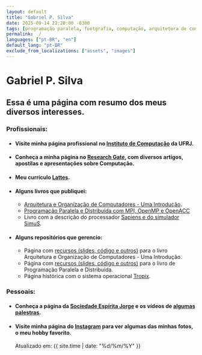 ```yaml
---
layout: default
title: "Gabriel P. Silva"
date: 2025-09-14 22:20:00 -0300
tags: [programação paralela, footgrafia, computação, arquitetura de computadores, organização de computadores, libguagem de montagem, computador, sistemas operacionais, javasccript, computer, computer architecture, multithreading, processor, parallel, operating systems, unix, linux, accessibility, parallel programing, MPI, PVM, OpenMP, digital, circuits]
permalink:  /
languages: ["pt-BR", "en"]
default_lang: "pt-BR"
exclude_from_localizations: ["assets", "images"]
---
```


# Gabriel P. Silva

## Essa é uma página com resumo dos meus diversos interesses. 

### Profissionais:

- #### Visite minha página profissional no [Instituto de Computação](https://www.ic.ufrj.br/~gabriel) da UFRJ.

- #### Conheça a minha página no [Research Gate](https://www.researchgate.net/profile/Gabriel-Silva-130), com diversos artigos, apostilas e apresentações sobre Computação.
- #### Meu currículo [Lattes]( http://lattes.cnpq.br/8636301961155552).
  
- #### Alguns livros que publiquei:
  - [Arquitetura e Organização de Computadores - Uma Introdução](https://www.grupogen.com.br/livro-arquitetura-e-organizacao-de-computadores-uma-introducao-gabriel-pereira-da-silva-e-jose-antonio-dos-santos-borges-editora-ltc-9788521638650).
  - [Programação Paralela e Distribuída com MPI, OpenMP e OpenACC](https://www.casadocodigo.com.br/products/livro-programacao-paralela)
  - Livro com a descrição do processador [Sapiens e do simulador SimuS](https://www.amazon.com.br/SimuS-Simulador-Didático-Arquitetura-Computadores/dp/1973359707).
    
- #### Alguns repositórios que gerencio:
  - Página com [recursos (slides, código e outros)](https://simulador-simus.github.io) para o livro Arquitetura e Organização de Computadores - Uma Introdução.
  - Página com [recursos (slides, código e outros)](programacao-paralela-e-distribuida.github.io) para o livro de Programação Paralela e Distribuída. 
  - Página histórica com o sistema operacional [Tropix](https://tropix-ufrj.github.io).
    
### Pessoais:

- #### Conheça a página da [Sociedade Espírita Jorge](https://wwww.sej.org.br) e os vídeos de [algumas palestras](https://www.youtube.com/c/SociedadeEspíritaJorge/streams).
- #### Visite minha página do [Instagram](https://www.instagram.com/gpsilva2003) para ver algumas das minhas fotos, o meu hobby favorito.

  Atualizado em: {{ site.time | date: "%d/%m/%Y" }}

